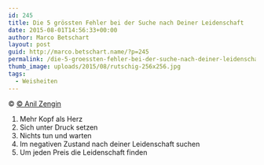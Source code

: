 ```yaml
---
id: 245
title: Die 5 grössten Fehler bei der Suche nach Deiner Leidenschaft
date: 2015-08-01T14:56:33+00:00
author: Marco Betschart
layout: post
guid: http://marco.betschart.name/?p=245
permalink: /die-5-groessten-fehler-bei-der-suche-nach-deiner-leidenschaft/
thumb_image: uploads/2015/08/rutschig-256x256.jpg
tags:
  - Weisheiten
---
```

© [© Anil Zengin](http://www.gedankenpower.com/wie-finde-ich-heraus-was-ich-wirklich-will/)

  1. Mehr Kopf als Herz
  2. Sich unter Druck setzen
  3. Nichts tun und warten
  4. Im negativen Zustand nach deiner Leidenschaft suchen
  5. Um jeden Preis die Leidenschaft finden